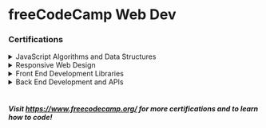 # freeCodeCamp Web Dev
### Certifications

<details>
<summary>JavaScript Algorithms and Data Structures</summary>

- Basic JavaScript (113/113)
- ES6 (0/29)
- Regular Expressions (0/33)
- Debugging (0/12)
- Basic Data Structures (0/20)
- Basic Algorithm Scripting (0/16)
- Object Oriented Programming (0/26)
- Functional Programming (0/24)
- Intermediate Algorithm Scripting (0/21)
- JavaScript Algorithms and Data Structures Projects (0/5)
</details>

<details>
<summary>Responsive Web Design</summary>

- Basic HTML and HTML5 (0/28)
- Basic CSS (0/44)
- Applied Visual Design (0/52)
- Applied Accessibility (0/22)
- Responsive Web Design Principles (0/4)
- CSS Flexbox (0/17)
- CSS Grid (0/22)
- Responsive Web Design Projects (0/5)
</details>

<details>
<summary>Front End Development Libraries</summary>

- Boostrap (0/31)
- jQuery (0/18)
- SASS (0/9)
- React (0/47)
- Redux (0/17)
- React and Redux (0/10)
- Front End Development Libraries Projects (0/5)
</details>

<details>
<summary>Back End Development and APIs</summary>

- Managing Packages with NPM (0/10)
- Basic Node and Express (0/12)
- MongoDB and Mongoose (0/12)
- Back End Development and APIs Projects (0/5)
</details>

<br>

##### Visit https://www.freecodecamp.org/ for more certifications and to learn how to code!